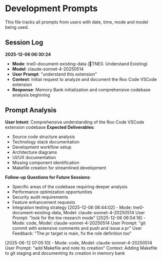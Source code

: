 # Development Prompts

This file tracks all prompts from users with date, time, mode and model being used.

## Session Log

**2025-12-06 06:30:24**

- **Mode**: tne0-document-existing-data (📖TNE0. Understand Existing)
- **Model**: claude-sonnet-4-20250514
- **User Prompt**: "understand this extension"
- **Context**: Initial request to analyze and document the Roo Code VSCode extension
- **Response**: Memory Bank initialization and comprehensive codebase analysis beginning

## Prompt Analysis

**User Intent**: Comprehensive understanding of the Roo Code VSCode extension codebase
**Expected Deliverables**:

- Source code structure analysis
- Technology stack documentation
- Development workflow setup
- Architecture diagrams
- UI/UX documentation
- Missing component identification
- Makefile creation for streamlined development

**Follow-up Questions for Future Sessions**:

- Specific areas of the codebase requiring deeper analysis
- Performance optimization opportunities
- Security audit requirements
- Feature enhancement requests
- Integration testing strategy
  [2025-12-06 06:44:02] - Mode: tne0-document-existing-data, Model: claude-sonnet-4-20250514
  User Prompt: "look for the tne research mode"
  [2025-12-06 06:54:18] - Mode: code, Model: claude-sonnet-4-20250514
  User Prompt: "git commit with extensive comments and push and issue a pr"
  User Feedback: "The pr target is main, fix the role definition too"

[2025-06-12 07:05:10] - Mode: code, Model: claude-sonnet-4-20250514
User Prompt: "add Makefile and note its creation"
Context: Adding Makefile to git staging and documenting its creation in memory bank
